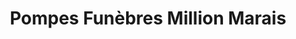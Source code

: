 ---
title: "Pompes Funèbres Million Marais"
url: /fleury-les-aubrais/pompes-funebres-million-marais/
shop: Bestattungen
---